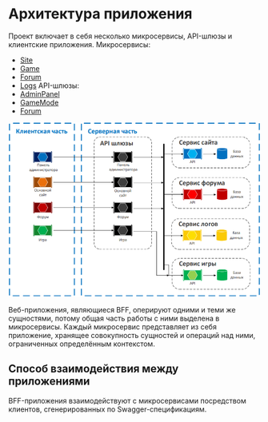 # Архитектура приложения

Проект включает в себя несколько микросервисы, API-шлюзы и клиентские приложения.
Микросервисы:
- [Site](https://github.com/istretyakov/county-rp/tree/dev/src/Services/Site)
- [Game](https://github.com/istretyakov/county-rp/tree/dev/src/Services/Game)
- [Forum](https://github.com/istretyakov/county-rp/tree/dev/src/Services/Forum)
- [Logs](https://github.com/istretyakov/county-rp/tree/dev/src/Services/Logs)
API-шлюзы:
- [AdminPanel](https://github.com/istretyakov/county-rp/tree/dev/src/ApiGateways/AdminPanel)
- [GameMode](https://github.com/istretyakov/county-rp/tree/dev/src/ApiGateways/GameMode)
- [Forum](https://github.com/istretyakov/county-rp/tree/dev/src/ApiGateways/Forum)

![](img/app-arch.png)

Веб-приложения, являющиеся BFF, оперируют одними и теми же сущностями, потому общая часть работы с ними выделена в микросервисы.
Каждый микросервис представляет из себя приложение, хранящее совокупность сущностей и операций над ними, ограниченных определённым контекстом.

## Способ взаимодействия между приложениями

BFF-приложения взаимодействуют с микросервисами посредством клиентов, сгенерированных по Swagger-спецификациям.
